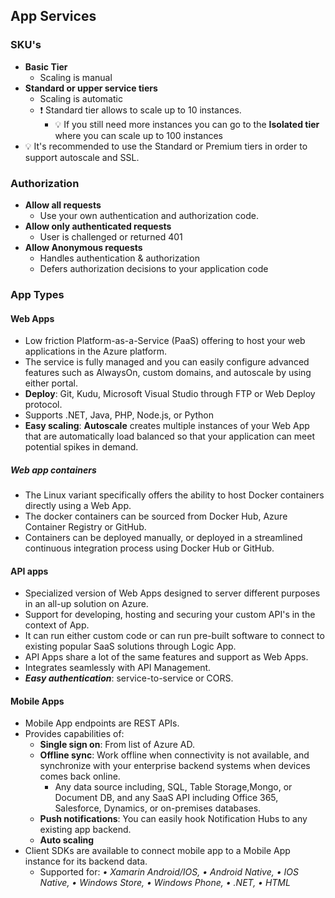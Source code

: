 
## App Services

### SKU's

- **Basic Tier**
  - Scaling is manual
- **Standard or upper service tiers**
  - Scaling is automatic
  - ❗ Standard tier allows to scale up to 10 instances.
    - 💡 If you still need more instances you can go to the **Isolated tier** where you can scale up to 100 instances
- 💡 It's recommended to use the Standard or Premium tiers in order to support autoscale and SSL.

### Authorization

- **Allow all requests**
  - Use your own authentication and authorization code.
- **Allow only authenticated requests**
  - User is challenged or returned 401
- **Allow Anonymous requests**
  - Handles authentication & authorization
  - Defers authorization decisions to your application code

### App Types

#### Web Apps

- Low friction Platform-as-a-Service (PaaS) offering to host your web applications in the Azure platform.
- The service is fully managed and you can easily configure advanced features such as AlwaysOn, custom domains, and autoscale by using either portal.
- **Deploy**: Git, Kudu, Microsoft Visual Studio through FTP or Web Deploy protocol.
- Supports .NET, Java, PHP, Node.js, or Python
- **Easy scaling**: **Autoscale** creates multiple instances of your Web App that are automatically load balanced so that your application can meet potential spikes in demand.

##### Web app containers

- The Linux variant specifically offers the ability to host Docker containers directly using a Web App.
- The docker containers can be sourced from Docker Hub, Azure Container Registry or GitHub.
- Containers can be deployed manually, or deployed in a streamlined continuous integration process using Docker Hub or GitHub.

#### API apps

- Specialized version of Web Apps designed to server different purposes in an all-up solution on Azure.
- Support for developing, hosting and securing your custom API's in the context of App.
- It can run either custom code or can run pre-built software to connect to existing popular SaaS solutions through Logic App.
- API Apps share a lot of the same features and support as Web Apps.
- Integrates seamlessly with API Management.
- ***Easy authentication***: service-to-service or CORS.

#### Mobile Apps

- Mobile App endpoints are REST APIs.
- Provides capabilities of:
  - **Single sign on**: From list of Azure AD.
  - **Offline sync**: Work offline when connectivity is not available, and synchronize with your enterprise backend systems when devices comes back online.
    - Any data source including, SQL, Table Storage,Mongo, or Document DB, and any SaaS API including Office 365, Salesforce, Dynamics, or on-premises databases.
  - **Push notifications**: You can easily hook Notification Hubs to any existing app backend.
  - **Auto scaling**
- Client SDKs are available to connect mobile app to a Mobile App instance for its backend data.
  - Supported for: *• Xamarin Android/IOS, • Android Native, • IOS Native, • Windows Store, • Windows Phone, • .NET, • HTML*
